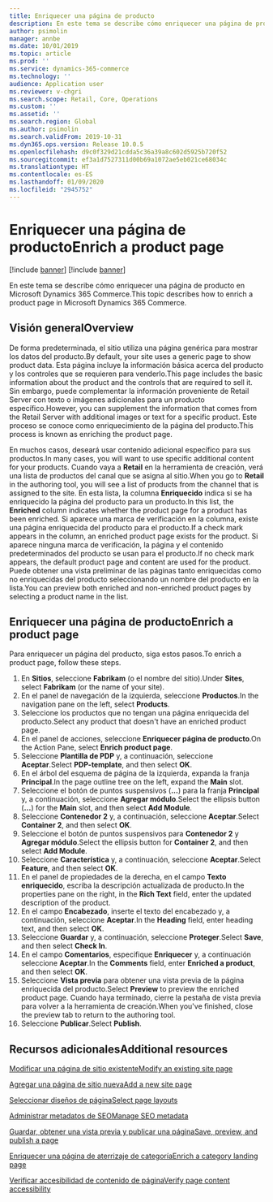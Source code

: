 ```yaml
---
title: Enriquecer una página de producto
description: En este tema se describe cómo enriquecer una página de producto en Microsoft Dynamics 365 Commerce.
author: psimolin
manager: annbe
ms.date: 10/01/2019
ms.topic: article
ms.prod: ''
ms.service: dynamics-365-commerce
ms.technology: ''
audience: Application user
ms.reviewer: v-chgri
ms.search.scope: Retail, Core, Operations
ms.custom: ''
ms.assetid: ''
ms.search.region: Global
ms.author: psimolin
ms.search.validFrom: 2019-10-31
ms.dyn365.ops.version: Release 10.0.5
ms.openlocfilehash: d9c0f329d21cdda5c36a39a8c602d5925b720f52
ms.sourcegitcommit: ef3a1d7527311d00b69a1072ae5eb021ce68034c
ms.translationtype: HT
ms.contentlocale: es-ES
ms.lasthandoff: 01/09/2020
ms.locfileid: "2945752"
---
```

# <a name="enrich-a-product-page"></a><span data-ttu-id="9a053-103">Enriquecer una página de producto</span><span class="sxs-lookup"><span data-stu-id="9a053-103">Enrich a product page</span></span>

[!include [banner](includes/preview-banner.md)]
[!include [banner](includes/banner.md)]

<span data-ttu-id="9a053-104">En este tema se describe cómo enriquecer una página de producto en Microsoft Dynamics 365 Commerce.</span><span class="sxs-lookup"><span data-stu-id="9a053-104">This topic describes how to enrich a product page in Microsoft Dynamics 365 Commerce.</span></span>

## <a name="overview"></a><span data-ttu-id="9a053-105">Visión general</span><span class="sxs-lookup"><span data-stu-id="9a053-105">Overview</span></span>

<span data-ttu-id="9a053-106">De forma predeterminada, el sitio utiliza una página genérica para mostrar los datos del producto.</span><span class="sxs-lookup"><span data-stu-id="9a053-106">By default, your site uses a generic page to show product data.</span></span> <span data-ttu-id="9a053-107">Esta página incluye la información básica acerca del producto y los controles que se requieren para venderlo.</span><span class="sxs-lookup"><span data-stu-id="9a053-107">This page includes the basic information about the product and the controls that are required to sell it.</span></span> <span data-ttu-id="9a053-108">Sin embargo, puede complementar la información proveniente de Retail Server con texto o imágenes adicionales para un producto específico.</span><span class="sxs-lookup"><span data-stu-id="9a053-108">However, you can supplement the information that comes from the Retail Server with additional images or text for a specific product.</span></span> <span data-ttu-id="9a053-109">Este proceso se conoce como enriquecimiento de la página del producto.</span><span class="sxs-lookup"><span data-stu-id="9a053-109">This process is known as enriching the product page.</span></span>

<span data-ttu-id="9a053-110">En muchos casos, deseará usar contenido adicional específico para sus productos.</span><span class="sxs-lookup"><span data-stu-id="9a053-110">In many cases, you will want to use specific additional content for your products.</span></span> <span data-ttu-id="9a053-111">Cuando vaya a **Retail** en la herramienta de creación, verá una lista de productos del canal que se asigna al sitio.</span><span class="sxs-lookup"><span data-stu-id="9a053-111">When you go to **Retail** in the authoring tool, you will see a list of products from the channel that is assigned to the site.</span></span> <span data-ttu-id="9a053-112">En esta lista, la columna **Enriquecido** indica si se ha enriquecido la página del producto para un producto.</span><span class="sxs-lookup"><span data-stu-id="9a053-112">In this list, the **Enriched** column indicates whether the product page for a product has been enriched.</span></span> <span data-ttu-id="9a053-113">Si aparece una marca de verificación en la columna, existe una página enriquecida del producto para el producto.</span><span class="sxs-lookup"><span data-stu-id="9a053-113">If a check mark appears in the column, an enriched product page exists for the product.</span></span> <span data-ttu-id="9a053-114">Si aparece ninguna marca de verificación, la página y el contenido predeterminados del producto se usan para el producto.</span><span class="sxs-lookup"><span data-stu-id="9a053-114">If no check mark appears, the default product page and content are used for the product.</span></span> <span data-ttu-id="9a053-115">Puede obtener una vista preliminar de las páginas tanto enriquecidas como no enriquecidas del producto seleccionando un nombre del producto en la lista.</span><span class="sxs-lookup"><span data-stu-id="9a053-115">You can preview both enriched and non-enriched product pages by selecting a product name in the list.</span></span>

## <a name="enrich-a-product-page"></a><span data-ttu-id="9a053-116">Enriquecer una página de producto</span><span class="sxs-lookup"><span data-stu-id="9a053-116">Enrich a product page</span></span>

<span data-ttu-id="9a053-117">Para enriquecer un página del producto, siga estos pasos.</span><span class="sxs-lookup"><span data-stu-id="9a053-117">To enrich a product page, follow these steps.</span></span>

1. <span data-ttu-id="9a053-118">En **Sitios**, seleccione **Fabrikam** (o el nombre del sitio).</span><span class="sxs-lookup"><span data-stu-id="9a053-118">Under **Sites**, select **Fabrikam** (or the name of your site).</span></span>
1. <span data-ttu-id="9a053-119">En el panel de navegación de la izquierda, seleccione **Productos**.</span><span class="sxs-lookup"><span data-stu-id="9a053-119">In the navigation pane on the left, select **Products**.</span></span>
1. <span data-ttu-id="9a053-120">Seleccione los productos que no tengan una página enriquecida del producto.</span><span class="sxs-lookup"><span data-stu-id="9a053-120">Select any product that doesn't have an enriched product page.</span></span>
1. <span data-ttu-id="9a053-121">En el panel de acciones, seleccione **Enriquecer página de producto**.</span><span class="sxs-lookup"><span data-stu-id="9a053-121">On the Action Pane, select **Enrich product page**.</span></span>
1. <span data-ttu-id="9a053-122">Seleccione **Plantilla de PDP** y, a continuación, seleccione **Aceptar**.</span><span class="sxs-lookup"><span data-stu-id="9a053-122">Select **PDP-template**, and then select **OK**.</span></span>
1. <span data-ttu-id="9a053-123">En el árbol del esquema de página de la izquierda, expanda la franja **Principal**.</span><span class="sxs-lookup"><span data-stu-id="9a053-123">In the page outline tree on the left, expand the **Main** slot.</span></span>
1. <span data-ttu-id="9a053-124">Seleccione el botón de puntos suspensivos (**...**) para la franja **Principal** y, a continuación, seleccione **Agregar módulo**.</span><span class="sxs-lookup"><span data-stu-id="9a053-124">Select the ellipsis button (**...**) for the **Main** slot, and then select **Add Module**.</span></span>
1. <span data-ttu-id="9a053-125">Seleccione **Contenedor 2** y, a continuación, seleccione **Aceptar**.</span><span class="sxs-lookup"><span data-stu-id="9a053-125">Select **Container 2**, and then select **OK**.</span></span>
1. <span data-ttu-id="9a053-126">Seleccione el botón de puntos suspensivos para **Contenedor 2** y **Agregar módulo**.</span><span class="sxs-lookup"><span data-stu-id="9a053-126">Select the ellipsis button for **Container 2**, and then select **Add Module**.</span></span>
1. <span data-ttu-id="9a053-127">Seleccione **Característica** y, a continuación, seleccione **Aceptar**.</span><span class="sxs-lookup"><span data-stu-id="9a053-127">Select **Feature**, and then select **OK**.</span></span>
1. <span data-ttu-id="9a053-128">En el panel de propiedades de la derecha, en el campo **Texto enriquecido**, escriba la descripción actualizada de producto.</span><span class="sxs-lookup"><span data-stu-id="9a053-128">In the properties pane on the right, in the **Rich Text** field, enter the updated description of the product.</span></span>
1. <span data-ttu-id="9a053-129">En el campo **Encabezado**, inserte el texto del encabezado y, a continuación, seleccione **Aceptar**.</span><span class="sxs-lookup"><span data-stu-id="9a053-129">In the **Heading** field, enter heading text, and then select **OK**.</span></span>
1. <span data-ttu-id="9a053-130">Seleccione **Guardar** y, a continuación, seleccione **Proteger**.</span><span class="sxs-lookup"><span data-stu-id="9a053-130">Select **Save**, and then select **Check In**.</span></span>
1. <span data-ttu-id="9a053-131">En el campo **Comentarios**, especifique **Enriquecer** y, a continuación seleccione **Aceptar**.</span><span class="sxs-lookup"><span data-stu-id="9a053-131">In the **Comments** field, enter **Enriched a product**, and then select **OK**.</span></span>
1. <span data-ttu-id="9a053-132">Seleccione **Vista previa** para obtener una vista previa de la página enriquecida del producto.</span><span class="sxs-lookup"><span data-stu-id="9a053-132">Select **Preview** to preview the enriched product page.</span></span> <span data-ttu-id="9a053-133">Cuando haya terminado, cierre la pestaña de vista previa para volver a la herramienta de creación.</span><span class="sxs-lookup"><span data-stu-id="9a053-133">When you've finished, close the preview tab to return to the authoring tool.</span></span>
1. <span data-ttu-id="9a053-134">Seleccione **Publicar**.</span><span class="sxs-lookup"><span data-stu-id="9a053-134">Select **Publish**.</span></span>

## <a name="additional-resources"></a><span data-ttu-id="9a053-135">Recursos adicionales</span><span class="sxs-lookup"><span data-stu-id="9a053-135">Additional resources</span></span>

[<span data-ttu-id="9a053-136">Modificar una página de sitio existente</span><span class="sxs-lookup"><span data-stu-id="9a053-136">Modify an existing site page</span></span>](modify-existing-page.md)

[<span data-ttu-id="9a053-137">Agregar una página de sitio nueva</span><span class="sxs-lookup"><span data-stu-id="9a053-137">Add a new site page</span></span>](add-new-page.md)

[<span data-ttu-id="9a053-138">Seleccionar diseños de página</span><span class="sxs-lookup"><span data-stu-id="9a053-138">Select page layouts</span></span>](select-page-layouts.md)

[<span data-ttu-id="9a053-139">Administrar metadatos de SEO</span><span class="sxs-lookup"><span data-stu-id="9a053-139">Manage SEO metadata</span></span>](manage-seo-metadata.md)

[<span data-ttu-id="9a053-140">Guardar, obtener una vista previa y publicar una página</span><span class="sxs-lookup"><span data-stu-id="9a053-140">Save, preview, and publish a page</span></span>](save-preview-publish-page.md)

[<span data-ttu-id="9a053-141">Enriquecer una página de aterrizaje de categoría</span><span class="sxs-lookup"><span data-stu-id="9a053-141">Enrich a category landing page</span></span>](enrich-category-page.md)

[<span data-ttu-id="9a053-142">Verificar accesibilidad de contenido de página</span><span class="sxs-lookup"><span data-stu-id="9a053-142">Verify page content accessibility</span></span>](verify-accessibility.md)
